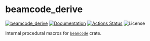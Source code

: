 beamcode_derive
===========

[![beamcode_derive](https://img.shields.io/crates/v/beamcode_derive.svg)](https://crates.io/crates/beamcode_derive)
[![Documentation](https://docs.rs/beamcode_derive/badge.svg)](https://docs.rs/beamcode_derive)
[![Actions Status](https://github.com/sile/beamcode/workflows/CI/badge.svg)](https://github.com/sile/beamcode/actions)
![License](https://img.shields.io/crates/l/beamcode_derive)

Internal procedural macros for [`beamcode`](https://github.com/sile/beamcode) crate.
